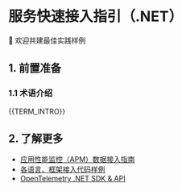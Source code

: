 # 服务快速接入指引（.NET）

👏 欢迎共建最佳实践样例

## 1. 前置准备

### 1.1 术语介绍

{{TERM_INTRO}}


## 2. 了解更多

* [应用性能监控（APM）数据接入指南]({{APM_ACCESS_URL}})
* [各语言、框架接入代码样例]({{ECOSYSTEM_REPOSITORY_URL}})
* [OpenTelemetry .NET SDK & API](https://opentelemetry.io/zh/docs/languages/net/)
